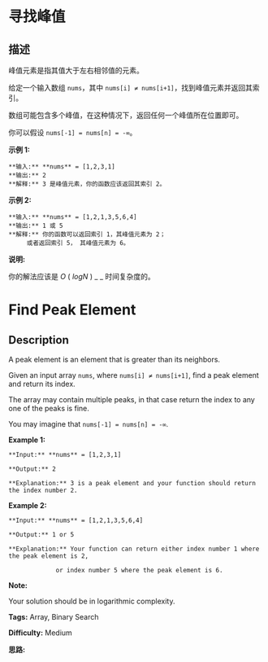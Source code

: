 # 寻找峰值

## 描述

峰值元素是指其值大于左右相邻值的元素。

给定一个输入数组 `nums`，其中 `nums[i] ≠ nums[i+1]`，找到峰值元素并返回其索引。

数组可能包含多个峰值，在这种情况下，返回任何一个峰值所在位置即可。

你可以假设 `nums[-1] = nums[n] = -∞`。

**示例 1:**

    
    
    **输入:** **nums** = [1,2,3,1]
    **输出:** 2
    **解释:** 3 是峰值元素，你的函数应该返回其索引 2。

**示例  2:**

    
    
    **输入:** **nums** = [1,2,1,3,5,6,4]
    **输出:** 1 或 5 
    **解释:** 你的函数可以返回索引 1，其峰值元素为 2；
         或者返回索引 5， 其峰值元素为 6。
    

**说明:**

你的解法应该是  _O_ ( _logN_ ) _ _ 时间复杂度的。



# Find Peak Element

## Description



A peak element is an element that is greater than its neighbors.

Given an input array `nums`, where `nums[i] ≠ nums[i+1]`, find a peak element and return its index.

The array may contain multiple peaks, in that case return the index to any one of the peaks is fine.

You may imagine that `nums[-1] = nums[n] = -∞`.

**Example 1:**

    
    
    **Input:** **nums** = [1,2,3,1]
    **Output:** 2
    **Explanation:** 3 is a peak element and your function should return the index number 2.

**Example 2:**

    
    
    **Input:** **nums** = [1,2,1,3,5,6,4]
    **Output:** 1 or 5 
    **Explanation:** Your function can return either index number 1 where the peak element is 2, 
                 or index number 5 where the peak element is 6.
    

**Note:**

Your solution should be in logarithmic complexity.


**Tags:** Array, Binary Search

**Difficulty:** Medium

**思路:**
